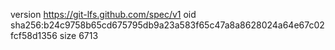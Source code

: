 version https://git-lfs.github.com/spec/v1
oid sha256:b24c9758b65cd675795db9a23a583f65c47a8a8628024a64e67c02fcf58d1356
size 6713

